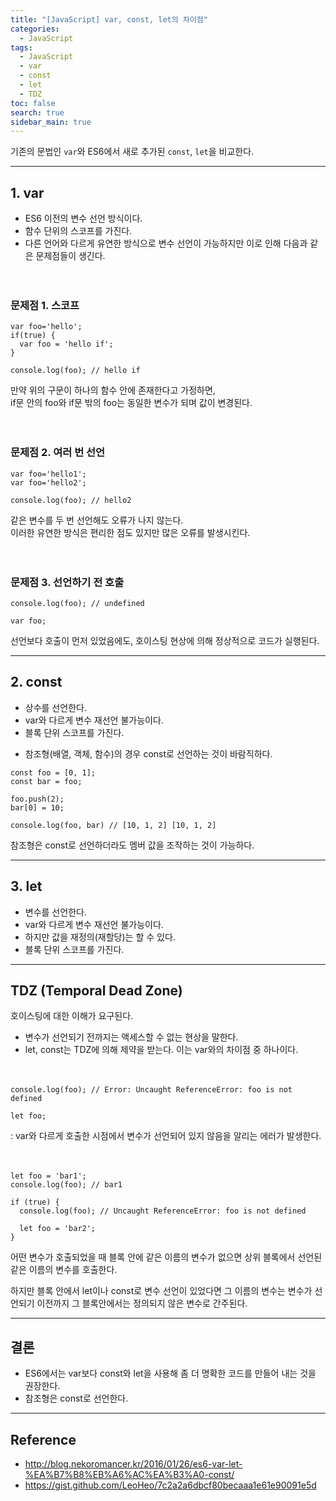 ```yaml
---
title: "[JavaScript] var, const, let의 차이점"
categories: 
  - JavaScript
tags: 
  - JavaScript
  - var
  - const
  - let
  - TDZ
toc: false
search: true
sidebar_main: true
---
```


기존의 문법인 `var`와 ES6에서 새로 추가된 `const`, `let`을 비교한다.

---

## 1. var

* ES6 이전의 변수 선언 방식이다.
* 함수 단위의 스코프를 가진다.
* 다른 언어와 다르게 유연한 방식으로 변수 선언이 가능하지만 이로  인해 다음과 같은 문제점들이 생긴다.
<br><br><br>

### 문제점 1. 스코프

```
var foo='hello';
if(true) {
  var foo = 'hello if';
}

console.log(foo); // hello if
```

만약 위의 구문이 하나의 함수 안에 존재한다고 가정하면,  
if문 안의 foo와 if문 밖의 foo는 동일한 변수가 되며 값이 변경된다.
<br><br><br>

### 문제점 2. 여러 번 선언

```
var foo='hello1';
var foo='hello2';

console.log(foo); // hello2
```

같은 변수를 두 번 선언해도 오류가 나지 않는다.  
이러한 유연한 방식은 편리한 점도 있지만 많은 오류를 발생시킨다.
<br><br><br>

### 문제점 3. 선언하기 전 호출

```
console.log(foo); // undefined
 
var foo;
```

선언보다 호출이 먼저 있었음에도, 호이스팅 현상에 의해  정상적으로 코드가 실행된다.

---

## 2. const

* 상수를 선언한다.
* var와 다르게 변수 재선언 불가능이다.
* 블록 단위 스코프를 가진다.

- 참조형(배열, 객체, 함수)의 경우 const로 선언하는 것이 바람직하다.

```
const foo = [0, 1];
const bar = foo;
 
foo.push(2);
bar[0] = 10;
 
console.log(foo, bar) // [10, 1, 2] [10, 1, 2]
```
참조형은 const로 선언하더라도 멤버 값을 조작하는 것이 가능하다.

---

## 3. let

* 변수를 선언한다.
* var와 다르게 변수 재선언 불가능이다.
* 하지만 값을 재정의(재할당)는 할 수 있다.
* 블록 단위 스코프를 가진다.

---

## TDZ (Temporal Dead Zone)
호이스팅에 대한 이해가 요구된다.

* 변수가 선언되기 전까지는 액세스할 수 없는 현상을 말한다.
* let, const는 TDZ에 의해 제약을 받는다. 이는 var와의 차이점 중 하나이다.
<br><br><br>

 ```
 console.log(foo); // Error: Uncaught ReferenceError: foo is not defined
 
let foo;
``` 

: var와 다르게 호출한 시점에서 변수가 선언되어 있지 않음을 알리는 에러가 발생한다.
<br><br><br>

```
let foo = 'bar1';
console.log(foo); // bar1
 
if (true) {
  console.log(foo); // Uncaught ReferenceError: foo is not defined
 
  let foo = 'bar2';
}
```
어떤 변수가 호출되었을 때 블록 안에 같은 이름의 변수가 없으면 상위 블록에서 선언된 같은 이름의 변수를 호출한다.

하지만 블록 안에서 let이나 const로 변수 선언이 있었다면 그 이름의 변수는 변수가 선언되기 이전까지 그 블록안에서는 정의되지 않은 변수로 간주된다.

---

## 결론

* ES6에서는 var보다 const와 let을 사용해 좀 더 명확한 코드를 만들어 내는 것을 권장한다.
* 참조형은 const로 선언한다.

---

## Reference

* http://blog.nekoromancer.kr/2016/01/26/es6-var-let-%EA%B7%B8%EB%A6%AC%EA%B3%A0-const/ 
* https://gist.github.com/LeoHeo/7c2a2a6dbcf80becaaa1e61e90091e5d